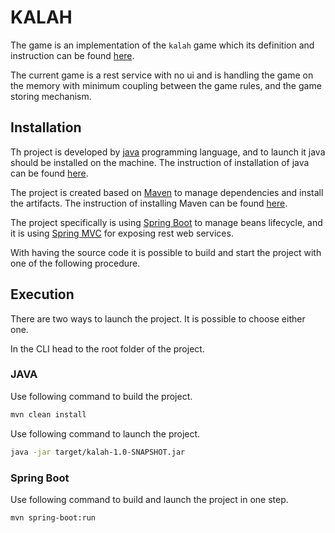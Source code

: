 # KALAH
The game is an implementation of the  `kalah` game which its definition 
and instruction can be found [here](https://en.wikipedia.org/wiki/Kalah).


The current game is a rest service with no ui and is handling the game on the memory 
with minimum coupling between the game rules, and the game storing mechanism.

## Installation
Th project is developed by [java](https://www.java.com/) programming language, and 
to launch it java should be installed on the machine. 
The instruction of installation of java can be found [here](https://www.java.com/en/download/help/download_options.html).

The project is created based on [Maven](https://maven.apache.org/index.html) 
to manage dependencies and install the artifacts.
The instruction of installing Maven can be found [here](https://maven.apache.org/install.html).


The project specifically is using [Spring Boot](https://spring.io/projects/spring-boot) 
to manage beans lifecycle, and it is using [Spring MVC](https://spring.io/guides/gs/serving-web-content/)
for exposing rest web services.

With having the source code it is possible to build and start the project with one of the
following procedure.

## Execution
There are two ways to launch the project.
It is possible to choose either one.

In the CLI head to the root folder of the project.
### JAVA
Use following command to build the project. 

```bash
mvn clean install
```
Use following command to launch the project.

```bash
java -jar target/kalah-1.0-SNAPSHOT.jar
```

### Spring Boot
Use following command to build and launch the project in one step.

```bash
mvn spring-boot:run
```

